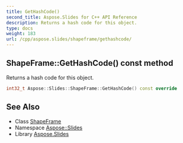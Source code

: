 ```yaml
---
title: GetHashCode()
second_title: Aspose.Slides for C++ API Reference
description: Returns a hash code for this object.
type: docs
weight: 183
url: /cpp/aspose.slides/shapeframe/gethashcode/
---
```

## ShapeFrame::GetHashCode() const method


Returns a hash code for this object.

```cpp
int32_t Aspose::Slides::ShapeFrame::GetHashCode() const override
```

## See Also

* Class [ShapeFrame](./)
* Namespace [Aspose::Slides](../)
* Library [Aspose.Slides](../../)